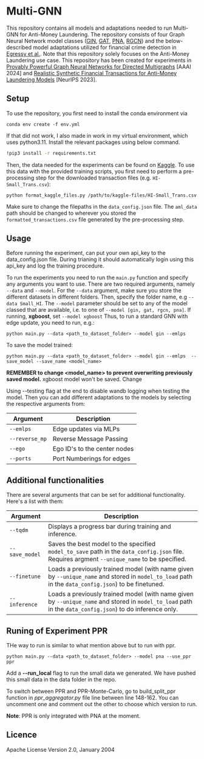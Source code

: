 # Multi-GNN
This repository contains all models and adaptations needed to run Multi-GNN for Anti-Money Laundering. The repository consists of four Graph Neural Network model classes ([GIN](https://arxiv.org/abs/1810.00826), [GAT](https://arxiv.org/abs/1710.10903), [PNA](https://arxiv.org/abs/2004.05718), [RGCN](https://arxiv.org/abs/1703.06103)) and the below-described model adaptations utilized for financial crime detection in [Egressy et al.](https://arxiv.org/abs/2306.11586). Note that this repository solely focuses on the Anti-Money Laundering use case. This repository has been created for experiments in [Provably Powerful Graph Neural Networks for Directed Multigraphs](https://arxiv.org/abs/2306.11586) [AAAI 2024] and [Realistic Synthetic Financial Transactions for Anti-Money Laundering Models](https://arxiv.org/abs/2306.16424) [NeurIPS 2023].

## Setup
To use the repository, you first need to install the conda environment via 
```
conda env create -f env.yml
```

If that did not work, I also made in work in my virtual environment, which uses python3.11. Install the relevant packages using below command.
```bash
!pip3 install -r requirements.txt
```

Then, the data needed for the experiments can be found on [Kaggle](https://www.kaggle.com/datasets/ealtman2019/ibm-transactions-for-anti-money-laundering-aml/data). To use this data with the provided training scripts, you first need to perform a pre-processing step for the downloaded transaction files (e.g. `HI-Small_Trans.csv`):
```
python format_kaggle_files.py /path/to/kaggle-files/HI-Small_Trans.csv
```
Make sure to change the filepaths in the `data_config.json` file. The `aml_data` path should be changed to wherever you stored the `formatted_transactions.csv` file generated by the pre-processing step.

## Usage
Before running the experiment, can put your own api_key to the data_config.json file. During trianing it should automatically login using this api_key and log the training procedure.

To run the experiments you need to run the `main.py` function and specify any arguments you want to use. There are two required arguments, namely `--data` and `--model`. For the `--data` argument, make sure you store the different datasets in different folders. Then, specify the folder name, e.g `--data Small_HI`. The `--model` parameter should be set to any of the model classed that are available, i.e. to one of `--model [gin, gat, rgcn, pna]`. If running, **xgboost**, set `--model xgboost` Thus, to run a standard GNN with edge update, you need to run, e.g.:
```
python main.py --data <path_to_dataset_folder> --model gin --emlps 
```
To save the model trained:
```
python main.py --data <path_to_dataset_folder> --model gin --emlps  --save_model --save_name <model_name>
```
**REMEMBER to change <model_name> to prevent overwriting previously saved model.** xgboost model won't be saved. Change 

Using --testing flag at the end to disable wandb logging when testing the model. 
Then you can add different adaptations to the models by selecting the respective arguments from:

<div align="center">

| Argument       | Description                  |
| -------------- | ---------------------------- |
| `--emlps`      | Edge updates via MLPs        |
| `--reverse_mp` | Reverse Message Passing      |
| `--ego`        | Ego ID's to the center nodes |
| `--ports`      | Port Numberings for edges    |

</div>


## Additional functionalities
There are several arguments that can be set for additional functionality. Here's a list with them:

<div align="center">

| Argument       | Description                                                                                                                                              |
| -------------- | ---------------------------------------------------------------------------------------------------------------------------------------------------------|
| `--tqdm`       | Displays a progress bar during training and inference.                                                                                                   |
| `--save_model` | Saves the best model to the specified `model_to_save` path in the `data_config.json` file. Requires argment `--unique_name` to be specified.             |
| `--finetune`   | Loads a previously trained model (with name given by `--unique_name` and stored in `model_to_load` path in the `data_config.json`) to be finetuned.      |
| `--inference`  | Loads a previously trained model (with name given by `--unique_name` and stored in `model_to_load` path in the `data_config.json`) to do inference only. |


</div>

## Runing of Experiment PPR
THe way to run is similar to what mention above but to run with ppr.
```
python main.py --data <path_to_dataset_folder> --model pna --use_ppr ppr
```
Add a **--run_local** flag to run the small data we generated. We have pushed this small data in the data folder in the repo.

To switch between PPR and PPR-Monte-Carlo, go to build_split_ppr function in *ppr_aggregator.py* file line between line 148-162. You can uncomment one and comment out the other to choose which version to run.

**Note**: PPR is only integrated with PNA at the moment.

## Licence
Apache License
Version 2.0, January 2004
